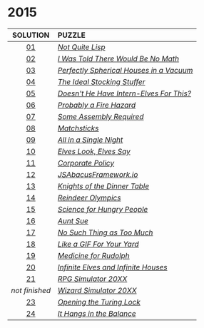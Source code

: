 # 2015

|    SOLUTION    | PUZZLE                                                                          |
|:--------------:|:--------------------------------------------------------------------------------|
|  [01](01.php)  | *[Not Quite Lisp](https://adventofcode.com/2015/day/1)*                         |
|  [02](02.php)  | *[I Was Told There Would Be No Math](https://adventofcode.com/2015/day/2)*      |
|  [03](03.php)  | *[Perfectly Spherical Houses in a Vacuum](https://adventofcode.com/2015/day/3)* |
|  [04](04.php)  | *[The Ideal Stocking Stuffer](https://adventofcode.com/2015/day/4)*             |
|  [05](05.php)  | *[Doesn't He Have Intern-Elves For This?](https://adventofcode.com/2015/day/5)* |
|  [06](06.php)  | *[Probably a Fire Hazard](https://adventofcode.com/2015/day/6)*                 |
|  [07](07.php)  | *[Some Assembly Required](https://adventofcode.com/2015/day/7)*                 |
|  [08](08.php)  | *[Matchsticks](https://adventofcode.com/2015/day/8)*                            |
|  [09](09.php)  | *[All in a Single Night](https://adventofcode.com/2015/day/9)*                  |
|  [10](10.php)  | *[Elves Look, Elves Say](https://adventofcode.com/2015/day/10)*                 |
|  [11](11.php)  | *[Corporate Policy](https://adventofcode.com/2015/day/11)*                      |
|  [12](12.php)  | *[JSAbacusFramework.io](https://adventofcode.com/2015/day/12)*                  |
|  [13](13.php)  | *[Knights of the Dinner Table](https://adventofcode.com/2015/day/13)*           |
|  [14](14.php)  | *[Reindeer Olympics](https://adventofcode.com/2015/day/14)*                     |
|  [15](15.php)  | *[Science for Hungry People](https://adventofcode.com/2015/day/15)*             |
|  [16](16.php)  | *[Aunt Sue](https://adventofcode.com/2015/day/16)*                              |
|  [17](17.php)  | *[No Such Thing as Too Much](https://adventofcode.com/2015/day/17)*             |
|  [18](18.php)  | *[Like a GIF For Your Yard](https://adventofcode.com/2015/day/18)*              |
|  [19](19.php)  | *[Medicine for Rudolph](https://adventofcode.com/2015/day/19)*                  |
|  [20](20.php)  | *[Infinite Elves and Infinite Houses](https://adventofcode.com/2015/day/20)*    |
|  [21](21.php)  | *[RPG Simulator 20XX](https://adventofcode.com/2015/day/21)*                    |
| *not finished* | *[Wizard Simulator 20XX](https://adventofcode.com/2015/day/22)*                 |
|  [23](23.php)  | *[Opening the Turing Lock](https://adventofcode.com/2015/day/23)*               |
|  [24](24.php)  | *[It Hangs in the Balance](https://adventofcode.com/2015/day/24)*               |
